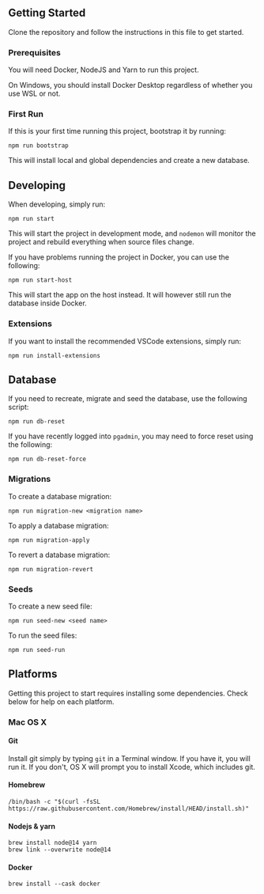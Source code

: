 ## Getting Started

Clone the repository and follow the instructions in this file to get started.

### Prerequisites

You will need Docker, NodeJS and Yarn to run this project.

On Windows, you should install Docker Desktop regardless of whether you use WSL or not.

### First Run

If this is your first time running this project, bootstrap it by running:

```
npm run bootstrap
```

This will install local and global dependencies and create a new database.

## Developing

When developing, simply run:

```
npm run start
```

This will start the project in development mode, and `nodemon` will monitor the project and rebuild everything when source files change.

If you have problems running the project in Docker, you can use the following:

```
npm run start-host
```

This will start the app on the host instead. It will however still run the database inside Docker.

### Extensions

If you want to install the recommended VSCode extensions, simply run:

```
npm run install-extensions
```

## Database

If you need to recreate, migrate and seed the database, use the following script:

```
npm run db-reset
```

If you have recently logged into `pgadmin`, you may need to force reset using the following:

```
npm run db-reset-force
```

### Migrations

To create a database migration:

```
npm run migration-new <migration name>
```

To apply a database migration:

```
npm run migration-apply
```

To revert a database migration:

```
npm run migration-revert
```

### Seeds

To create a new seed file:

```
npm run seed-new <seed name>
```

To run the seed files:

```
npm run seed-run
```

## Platforms

Getting this project to start requires installing some dependencies. Check below for help on each platform.

### Mac OS X

#### Git

Install git simply by typing `git` in a Terminal window. If you have it, you will run it. If you don't, OS X will prompt you to install Xcode, which includes git.

#### Homebrew

```
/bin/bash -c "$(curl -fsSL https://raw.githubusercontent.com/Homebrew/install/HEAD/install.sh)"
```

#### Nodejs & yarn

```
brew install node@14 yarn
brew link --overwrite node@14
```

#### Docker

```
brew install --cask docker
```
